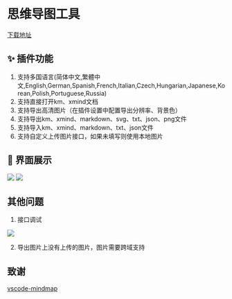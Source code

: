 # 思维导图工具

[下载地址](https://marketplace.visualstudio.com/items?itemName=oorzc.mind-map)

## ✨ 插件功能

1. 支持多国语言(简体中文,繁體中文,English,German,Spanish,French,Italian,Czech,Hungarian,Japanese,Korean,Polish,Portuguese,Russia)
2. 支持直接打开km、xmind文档
3. 支持导出高清图片（在插件设置中配置导出分辨率、背景色）
4. 支持导出km、xmind、markdown、svg、txt、json、png文件
5. 支持导入km、xmind、markdown、txt、json文件
6. 支持自定义上传图片接口，如果未填写则使用本地图片

## 📖 界面展示

![](https://cdn.jsdelivr.net/gh/oorzc/public_img@main/img/2023%2F12%2F15%2F20231215113359.png)
![](https://cdn.jsdelivr.net/gh/oorzc/public_img@main/img/2023%2F12%2F15%2F20231215112959.png)

## 其他问题

1. 接口调试

![](https://cdn.jsdelivr.net/gh/oorzc/public_img@main/img/2023%2F12%2F15%2F20231215134332.png)

2. 导出图片上没有上传的图片，图片需要跨域支持

## 致谢

[vscode-mindmap](https://github.com/souche/vscode-mindmap)
